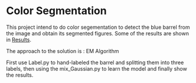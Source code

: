 
# Color Segmentation
This project intend to do color segementation to detect the blue barrel from the image and obtain its segmented figures. Some of the results are shown in [Results](/Results). <br>

The approach to the solution is : EM Algorithm

First use Label.py to hand-labeled the barrel and splitting them into three labels, then using the mix_Gaussian.py to learn the model and finally show the results.
